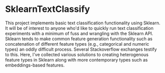 # SklearnTextClassify


This project implements basic text classification functionality using Sklearn. It will be of interest to anyone who'd like to  quickly run text classification experiments with a minimum of fuss and wrangling with the Sklearn API. Sklearn tends to make common feature generation functionality such as concatenation of different feature types (e.g., categorical and numeric types) an oddly difficult process. Several Stackoverflow exchanges testify to this.  Here, I've collected various solutions to creating heterogenous feature types in Sklearn along with more contemporary types such as embeddings-based features. 
